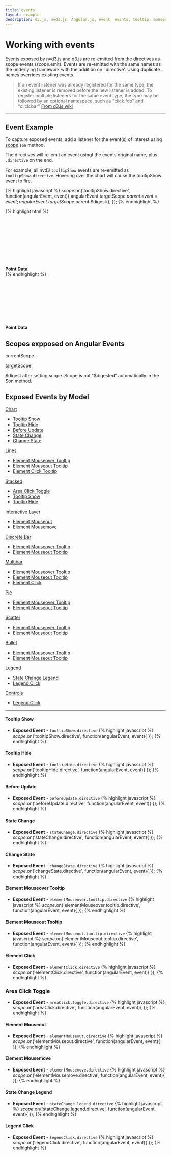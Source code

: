 ```yaml
---
title: events
layout: example
description: d3.js, nvd3.js, Angular.js, event, events, tooltip, mouseover, mouseout, mousemove,
---
```


<script>
    var app = angular.module("nvd3TestApp", ['nvd3ChartDirectives']);

    function ExampleCtrl($scope){

        $scope.exampleData = [
            {
                "key" : "Quantity" ,
                "bar": true,
                "values" : [ [ 1136005200000 , 1271000.0] , [ 1138683600000 , 1271000.0] , [ 1141102800000 , 1271000.0] , [ 1143781200000 , 0] , [ 1146369600000 , 0] , [ 1149048000000 , 0] , [ 1151640000000 , 0] , [ 1154318400000 , 0] , [ 1156996800000 , 0] , [ 1159588800000 , 3899486.0] , [ 1162270800000 , 3899486.0] , [ 1164862800000 , 3899486.0] , [ 1167541200000 , 3564700.0] , [ 1170219600000 , 3564700.0] , [ 1172638800000 , 3564700.0] , [ 1175313600000 , 2648493.0] , [ 1177905600000 , 2648493.0] , [ 1180584000000 , 2648493.0] , [ 1183176000000 , 2522993.0] , [ 1185854400000 , 2522993.0] , [ 1188532800000 , 2522993.0] , [ 1191124800000 , 2906501.0] , [ 1193803200000 , 2906501.0] , [ 1196398800000 , 2906501.0] , [ 1199077200000 , 2206761.0] , [ 1201755600000 , 2206761.0] , [ 1204261200000 , 2206761.0] , [ 1206936000000 , 2287726.0] , [ 1209528000000 , 2287726.0] , [ 1212206400000 , 2287726.0] , [ 1214798400000 , 2732646.0] , [ 1217476800000 , 2732646.0] , [ 1220155200000 , 2732646.0] , [ 1222747200000 , 2599196.0] , [ 1225425600000 , 2599196.0] , [ 1228021200000 , 2599196.0] , [ 1230699600000 , 1924387.0] , [ 1233378000000 , 1924387.0] , [ 1235797200000 , 1924387.0] , [ 1238472000000 , 1756311.0] , [ 1241064000000 , 1756311.0] , [ 1243742400000 , 1756311.0] , [ 1246334400000 , 1743470.0] , [ 1249012800000 , 1743470.0] , [ 1251691200000 , 1743470.0] , [ 1254283200000 , 1519010.0] , [ 1256961600000 , 1519010.0] , [ 1259557200000 , 1519010.0] , [ 1262235600000 , 1591444.0] , [ 1264914000000 , 1591444.0] , [ 1267333200000 , 1591444.0] , [ 1270008000000 , 1543784.0] , [ 1272600000000 , 1543784.0] , [ 1275278400000 , 1543784.0] , [ 1277870400000 , 1309915.0] , [ 1280548800000 , 1309915.0] , [ 1283227200000 , 1309915.0] , [ 1285819200000 , 1331875.0] , [ 1288497600000 , 1331875.0] , [ 1291093200000 , 1331875.0] , [ 1293771600000 , 1331875.0] , [ 1296450000000 , 1154695.0] , [ 1298869200000 , 1154695.0] , [ 1301544000000 , 1194025.0] , [ 1304136000000 , 1194025.0] , [ 1306814400000 , 1194025.0] , [ 1309406400000 , 1194025.0] , [ 1312084800000 , 1194025.0] , [ 1314763200000 , 1244525.0] , [ 1317355200000 , 475000.0] , [ 1320033600000 , 475000.0] , [ 1322629200000 , 475000.0] , [ 1325307600000 , 690033.0] , [ 1327986000000 , 690033.0] , [ 1330491600000 , 690033.0] , [ 1333166400000 , 514733.0] , [ 1335758400000 , 514733.0]]
            },
            {
                "key" : "Price" ,
                "values" : [ [ 1136005200000 , 71.89] , [ 1138683600000 , 75.51] , [ 1141102800000 , 68.49] , [ 1143781200000 , 62.72] , [ 1146369600000 , 70.39] , [ 1149048000000 , 59.77] , [ 1151640000000 , 57.27] , [ 1154318400000 , 67.96] , [ 1156996800000 , 67.85] , [ 1159588800000 , 76.98] , [ 1162270800000 , 81.08] , [ 1164862800000 , 91.66] , [ 1167541200000 , 84.84] , [ 1170219600000 , 85.73] , [ 1172638800000 , 84.61] , [ 1175313600000 , 92.91] , [ 1177905600000 , 99.8] , [ 1180584000000 , 121.191] , [ 1183176000000 , 122.04] , [ 1185854400000 , 131.76] , [ 1188532800000 , 138.48] , [ 1191124800000 , 153.47] , [ 1193803200000 , 189.95] , [ 1196398800000 , 182.22] , [ 1199077200000 , 198.08] , [ 1201755600000 , 135.36] , [ 1204261200000 , 125.02] , [ 1206936000000 , 143.5] , [ 1209528000000 , 173.95] , [ 1212206400000 , 188.75] , [ 1214798400000 , 167.44] , [ 1217476800000 , 158.95] , [ 1220155200000 , 169.53] , [ 1222747200000 , 113.66] , [ 1225425600000 , 107.59] , [ 1228021200000 , 92.67] , [ 1230699600000 , 85.35] , [ 1233378000000 , 90.13] , [ 1235797200000 , 89.31] , [ 1238472000000 , 105.12] , [ 1241064000000 , 125.83] , [ 1243742400000 , 135.81] , [ 1246334400000 , 142.43] , [ 1249012800000 , 163.39] , [ 1251691200000 , 168.21] , [ 1254283200000 , 185.35] , [ 1256961600000 , 188.5] , [ 1259557200000 , 199.91] , [ 1262235600000 , 210.732] , [ 1264914000000 , 192.063] , [ 1267333200000 , 204.62] , [ 1270008000000 , 235.0] , [ 1272600000000 , 261.09] , [ 1275278400000 , 256.88] , [ 1277870400000 , 251.53] , [ 1280548800000 , 257.25] , [ 1283227200000 , 243.1] , [ 1285819200000 , 283.75] , [ 1288497600000 , 300.98] , [ 1291093200000 , 311.15] , [ 1293771600000 , 322.56] , [ 1296450000000 , 339.32] , [ 1298869200000 , 353.21] , [ 1301544000000 , 348.5075] , [ 1304136000000 , 350.13] , [ 1306814400000 , 347.83] , [ 1309406400000 , 335.67] , [ 1312084800000 , 390.48] , [ 1314763200000 , 384.83] , [ 1317355200000 , 381.32] , [ 1320033600000 , 404.78] , [ 1322629200000 , 382.2] , [ 1325307600000 , 405.0] , [ 1327986000000 , 456.48] , [ 1330491600000 , 542.44] , [ 1333166400000 , 599.55] , [ 1335758400000 , 583.98] ]
            }
        ];

        $scope.event = {point:[]};

        $scope.$on('tooltipShow.directive', function(angularEvent, event){
            angularEvent.targetScope.$parent.event = event;
            angularEvent.targetScope.$parent.$digest();
        });

    }
</script>

Working with events
=========================


Events exposed by nvd3.js and d3.js are re-emitted from the directives as scope events ($scope.$emit).  Events are re-emitted with the same names as the underlying framework with the addition on '.directive'.  Using duplicate names overrides existing events.

> If an event listener was already registered for the same type, the existing listener is removed before the new listener is added. To register multiple listeners for the same event type, the type may be followed by an optional namespace, such as "click.foo" and "click.bar"
> [From d3.js wiki](https://github.com/mbostock/d3/wiki/Internals#events)

---

## Event Example

To capture exposed events, add a listener for the event(s) of interest using [scope](http://docs.angularjs.org/api/ng.$rootScope.Scope) `$on` method.

The directives will re-emit an event usingt the events original name, plus `.directive` on the end.

For example, all nvd3 `tooltipShow` events are re-emitted as `tooltipShow.directive`.  Hovering over the chart will cause the tooltipShow event to fire.

{% highlight javascript %}
$scope.$on('tooltipShow.directive', function(angularEvent, event){
    angularEvent.targetScope.$parent.event = event;
    angularEvent.targetScope.$parent.$digest();
});
{% endhighlight %}


{% highlight html %}
<div ng-controller="ExampleCtrl">
	<nvd3-line-chart
    	data="exampleData"
        id="exampleId"
        interactive="true"
        showXAxis="true"
        showYAxis="true">
        	<svg></svg>
    </nvd3-line-chart>
    <div><b>Point Data</b>
        <div ng-repeat="point in event.point">
            <div ng-bind="point"></div>
        </div>
    </div>
</div>
{% endhighlight %}

<div ng-controller="ExampleCtrl">
	<nvd3-line-chart
    	data="exampleData"
        id="exampleId"
        interactive="true"
        showXAxis="true"
        showYAxis="true">
        <svg></svg>
    </nvd3-line-chart>
    <div><b>Point Data</b>
        <div ng-repeat="point in event.point">
            <div ng-bind="point"></div>
        </div>
    </div>
</div>


## Scopes expposed on Angular Events

currentScope

targetScope

$digest after setting scope.  Scope is not "$digested" automatically in the $on method.


## Exposed Events by Model

[Chart]()

* [Tooltip Show](#Tooltip-Show)
* [Tooltip Hide](#Tooltip-Hide)
* [Before Update](#Before-Update)
* [State Change](#State-Change)
* [Change State](#Change-State)

[Lines]()
* [Element Mouseover Tooltip](#Element-Mouseover-Tooltip)
* [Element Mouseout Tooltip](#Element-Mouseout-Tooltip)
* [Element Click Tooltip](#Element-Click-Tooltip)

[Stacked](#Stacked)
* [Area Click Toggle](#Area-Click-Toggle)
* [Tooltip Show](#Tooltip-Show)
* [Tooltip Hide](#Tooltip-Hide)

[Interactive Layer](#Interactive-Layer)
* [Element Mouseout](#Element-Mouseout)
* [Element Mousemove](#Element-Mousemove)

[Discrete Bar](#Discrete-Bar)
* [Element Mouseover Tooltip](#Element-Mouseover-Tooltip)
* [Element Mouseout Tooltip](#Element-Mouseout-Tooltip)

[Multibar](#Multibar)
* [Element Mouseover Tooltip](#Element-Mouseover-Tooltip)
* [Element Mouseout Tooltip](#Element-Mouseout-Tooltip)
* [Element Click](#Element-Click)

[Pie](#Pie)
* [Element Mouseover Tooltip](#Element-Mouseover-Tooltip)
* [Element Mouseout Tooltip](#Element-Mouseout-Tooltip)

[Scatter](#Scatter)
* [Element Mouseover Tooltip](#Element-Mouseover-Tooltip)
* [Element Mouseout Tooltip](#Element-Mouseout-Tooltip)

[Bullet](#Bullet)
* [Element Mouseover Tooltip](#Element-Mouseover-Tooltip)
* [Element Mouseout Tooltip](#Element-Mouseout-Tooltip)

[Legend](#Legend)
* [State Change Legend](#State-Change-Legend)
* [Legend Click](#Legend-Click)

[Controls](#Controls)
* [Legend Click](#Legend-Click)

---

#### <a id="Tooltip-Show"></a>Tooltip Show
* **Exposed Event** - `tooltipShow.directive`
{% highlight javascript %}
$scope.$on('tooltipShow.directive', function(angularEvent, event){
});
{% endhighlight %}

#### <a id="Tooltip-Hide"></a>Tooltip Hide
* **Exposed Event** - `tooltipHide.directive`
{% highlight javascript %}
$scope.$on('tooltipHide.directive', function(angularEvent, event){
});
{% endhighlight %}

#### <a id="Before-Update"></a>Before Update
* **Exposed Event** - `beforeUpdate.directive`
{% highlight javascript %}
$scope.$on('beforeUpdate.directive', function(angularEvent, event){
});
{% endhighlight %}

#### <a id="State-Change"></a>State Change
* **Exposed Event** - `stateChange.directive`
{% highlight javascript %}
$scope.$on('stateChange.directive', function(angularEvent, event){
});
{% endhighlight %}

#### <a id="Change-State"></a>Change State
* **Exposed Event** - `changeState.directive`
{% highlight javascript %}
$scope.$on('changeState.directive', function(angularEvent, event){
});
{% endhighlight %}

#### <a id="Element-Mouseover-Tooltip"></a>Element Mouseover Tooltip
* **Exposed Event** - `elementMouseover.tooltip.directive`
{% highlight javascript %}
$scope.$on('elementMouseover.tooltip.directive', function(angularEvent, event){
});
{% endhighlight %}

#### <a id="Element-Mouseout-Tooltip"></a>Element Mouseout Tooltip
* **Exposed Event** - `elementMouseout.tooltip.directive`
{% highlight javascript %}
$scope.$on('elementMouseout.tooltip.directive', function(angularEvent, event){
});
{% endhighlight %}

#### <a id="Element-Click"></a>Element Click
* **Exposed Event** - `elementClick.directive`
{% highlight javascript %}
$scope.$on('elementClick.directive', function(angularEvent, event){
});
{% endhighlight %}

### <a id="Area-Click-Toggle"></a>Area Click Toggle
* **Exposed Event** - `areaClick.toggle.directive`
{% highlight javascript %}
$scope.$on('areaClick.directive', function(angularEvent, event){
});
{% endhighlight %}

#### <a id="Element-Mouseout"></a>Element Mouseout
* **Exposed Event** - `elementMouseout.directive`
{% highlight javascript %}
$scope.$on('elementMouseout.directive', function(angularEvent, event){
});
{% endhighlight %}

#### <a id="Element-Mousemove"></a>Element Mousemove
* **Exposed Event** - `elementMousemove.directive`
{% highlight javascript %}
$scope.$on('elementMousemove.directive', function(angularEvent, event){
});
{% endhighlight %}

#### <a id="State-Change-Legend"></a>State Change Legend
* **Exposed Event** - `stateChange.legend.directive`
{% highlight javascript %}
$scope.$on('stateChange.legend.directive', function(angularEvent, event){
});
{% endhighlight %}

#### <a id="Legend-Click"></a>Legend Click
* **Exposed Event** - `legendClick.directive`
{% highlight javascript %}
$scope.$on('legendClick.directive', function(angularEvent, event){
});
{% endhighlight %}



